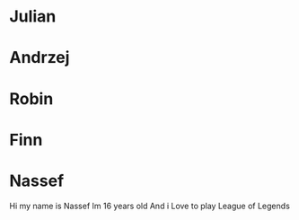 # Julian


# Andrzej


# Robin



# Finn



# Nassef
Hi my name is Nassef
Im 16 years old
And i Love to play League of Legends